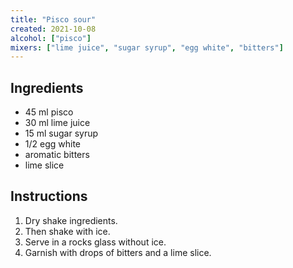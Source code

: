 ```yaml
---
title: "Pisco sour"
created: 2021-10-08
alcohol: ["pisco"]
mixers: ["lime juice", "sugar syrup", "egg white", "bitters"]
---
```


## Ingredients

- 45 ml pisco
- 30 ml lime juice
- 15 ml sugar syrup
- 1/2 egg white
- aromatic bitters
- lime slice

## Instructions

1. Dry shake ingredients.
2. Then shake with ice.
3. Serve in a rocks glass without ice.
4. Garnish with drops of bitters and a lime slice.
